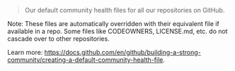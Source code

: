 > Our default community health files for all our repositories on GitHub.

Note: These files are automatically overridden with their equivalent file if available in a repo. Some files like CODEOWNERS, LICENSE.md, etc. do not cascade over to other repositories.

Learn more: <https://docs.github.com/en/github/building-a-strong-community/creating-a-default-community-health-file>.
